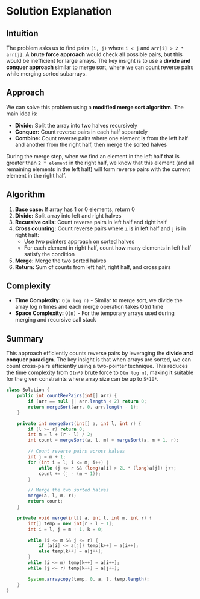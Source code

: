 
# Solution Explanation

## Intuition
The problem asks us to find pairs `(i, j)` where `i < j` and `arr[i] > 2 * arr[j]`. A **brute force approach** would check all possible pairs, but this would be inefficient for large arrays. The key insight is to use a **divide and conquer approach** similar to merge sort, where we can count reverse pairs while merging sorted subarrays.

## Approach
We can solve this problem using a **modified merge sort algorithm**. The main idea is:

- **Divide:** Split the array into two halves recursively
- **Conquer:** Count reverse pairs in each half separately
- **Combine:** Count reverse pairs where one element is from the left half and another from the right half, then merge the sorted halves

During the merge step, when we find an element in the left half that is greater than `2 * element` in the right half, we know that this element (and all remaining elements in the left half) will form reverse pairs with the current element in the right half.

## Algorithm
1. **Base case:** If array has 1 or 0 elements, return 0
2. **Divide:** Split array into left and right halves
3. **Recursive calls:** Count reverse pairs in left half and right half
4. **Cross counting:** Count reverse pairs where `i` is in left half and `j` is in right half:
   - Use two pointers approach on sorted halves
   - For each element in right half, count how many elements in left half satisfy the condition
5. **Merge:** Merge the two sorted halves
6. **Return:** Sum of counts from left half, right half, and cross pairs

## Complexity
- **Time Complexity:** `O(n log n)` - Similar to merge sort, we divide the array log n times and each merge operation takes O(n) time
- **Space Complexity:** `O(n)` - For the temporary arrays used during merging and recursive call stack

## Summary
This approach efficiently counts reverse pairs by leveraging the **divide and conquer paradigm**. The key insight is that when arrays are sorted, we can count cross-pairs efficiently using a two-pointer technique. This reduces the time complexity from `O(n²)` brute force to `O(n log n)`, making it suitable for the given constraints where array size can be up to `5*10⁴`.
```java
class Solution {
    public int countRevPairs(int[] arr) {
        if (arr == null || arr.length < 2) return 0;
        return mergeSort(arr, 0, arr.length - 1);
    }

    private int mergeSort(int[] a, int l, int r) {
        if (l >= r) return 0;
        int m = l + (r - l) / 2;
        int count = mergeSort(a, l, m) + mergeSort(a, m + 1, r);

        // Count reverse pairs across halves
        int j = m + 1;
        for (int i = l; i <= m; i++) {
            while (j <= r && (long)a[i] > 2L * (long)a[j]) j++;
            count += (j - (m + 1));
        }

        // Merge the two sorted halves
        merge(a, l, m, r);
        return count;
    }

    private void merge(int[] a, int l, int m, int r) {
        int[] temp = new int[r - l + 1];
        int i = l, j = m + 1, k = 0;

        while (i <= m && j <= r) {
            if (a[i] <= a[j]) temp[k++] = a[i++];
            else temp[k++] = a[j++];
        }
        while (i <= m) temp[k++] = a[i++];
        while (j <= r) temp[k++] = a[j++];

        System.arraycopy(temp, 0, a, l, temp.length);
    }
}
```

